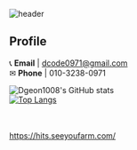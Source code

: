 
![header](https://capsule-render.vercel.app/api?type=wave&color=auto&height=300&section=header&text=capsule%20render&fontSize=90)



## Profile
📞 **Email** | dcode0971@gmail.com <br />
✉ **Phone** | 010-3238-0971



![Dgeon1008's GitHub stats](https://github-readme-stats.vercel.app/api?username=Dgeon1008&show_icons=true&theme=transparent) <br />
[![Top Langs](https://github-readme-stats.vercel.app/api/top-langs/?username=Dgeon1008&layout=donut)](https://github.com/anuraghazra/github-readme-stats)

<br /><br />
https://hits.seeyoufarm.com/<br /><br />

<!--
[![Hits](https://hits.seeyoufarm.com/api/count/incr/badge.svg?url=https%3A%2F%2Fgithub.com%2FDgeon1008&count_bg=%23635DD5&title_bg=%233BA3D9&icon=java.svg&icon_color=%23E7E7E7&title=JAVA&edge_flat=false)](https://hits.seeyoufarm.com)
-->



<!--
**Dgeon1008/Dgeon1008** is a ✨ _special_ ✨ repository because its `README.md` (this file) appears on your GitHub profile.

Here are some ideas to get you started:

- 🔭 I’m currently working on ...
- 🌱 I’m currently learning ...
- 👯 I’m looking to collaborate on ...
- 🤔 I’m looking for help with ...
- 💬 Ask me about ...
- 📫 How to reach me: ...
- 😄 Pronouns: ...
- ⚡ Fun fact: ...
-->
